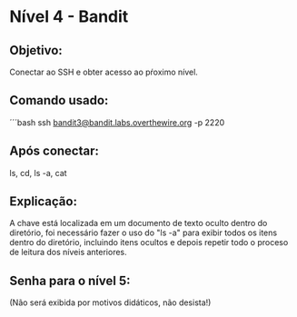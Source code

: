 # Nível 4 - Bandit

## Objetivo: 
Conectar ao SSH e obter acesso ao pŕoximo nível.

## Comando usado:
´´´bash ssh bandit3@bandit.labs.overthewire.org -p 2220

## Após conectar:
ls, cd, ls -a, cat

## Explicação: 
A chave está localizada em um documento de texto oculto dentro do diretório, foi necessário fazer o uso do "ls -a" para exibir todos os itens dentro do diretório, incluindo itens ocultos e depois repetir todo o proceso de leitura dos níveis anteriores.

## Senha para o nível 5:
(Não será exibida por motivos didáticos, não desista!)
